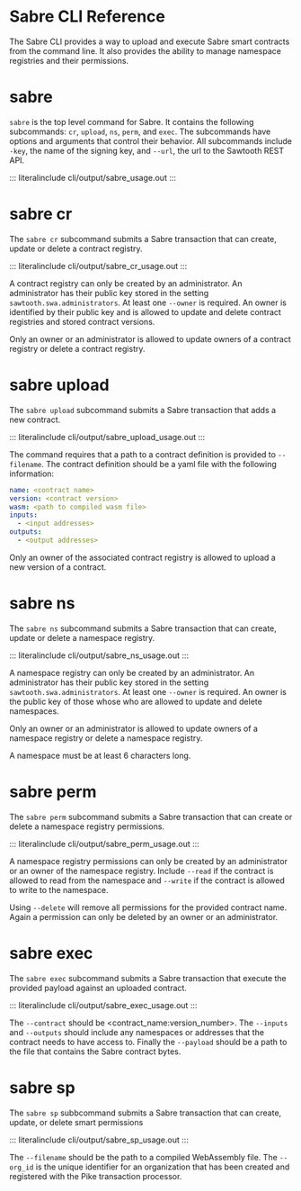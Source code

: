 # Sabre CLI Reference

The Sabre CLI provides a way to upload and execute Sabre smart contracts
from the command line. It also provides the ability to manage namespace
registries and their permissions.

# sabre

<!--
  Licensed under Creative Commons Attribution 4.0 International License
  https://creativecommons.org/licenses/by/4.0/
-->

`sabre` is the top level command for Sabre. It contains the following
subcommands: `cr`, `upload`, `ns`, `perm`, and `exec`. The subcommands
have options and arguments that control their behavior. All subcommands
include `-key`, the name of the signing key, and `--url`, the url to the
Sawtooth REST API.

::: literalinclude
cli/output/sabre_usage.out
:::

# sabre cr

The `sabre cr` subcommand submits a Sabre transaction that can create,
update or delete a contract registry.

::: literalinclude
cli/output/sabre_cr_usage.out
:::

A contract registry can only be created by an administrator. An
administrator has their public key stored in the setting
`sawtooth.swa.administrators`. At least one `--owner` is required. An
owner is identified by their public key and is allowed to update and
delete contract registries and stored contract versions.

Only an owner or an administrator is allowed to update owners of a
contract registry or delete a contract registry.

# sabre upload

The `sabre upload` subcommand submits a Sabre transaction that adds a
new contract.

::: literalinclude
cli/output/sabre_upload_usage.out
:::

The command requires that a path to a contract definition is provided to
`--filename`. The contract definition should be a yaml file with the
following information:

``` yaml
name: <contract name>
version: <contract version>
wasm: <path to compiled wasm file>
inputs:
  - <input addresses>
outputs:
  - <output addresses>
```

Only an owner of the associated contract registry is allowed to upload a
new version of a contract.

# sabre ns

The `sabre ns` subcommand submits a Sabre transaction that can create,
update or delete a namespace registry.

::: literalinclude
cli/output/sabre_ns_usage.out
:::

A namespace registry can only be created by an administrator. An
administrator has their public key stored in the setting
`sawtooth.swa.administrators`. At least one `--owner` is required. An
owner is the public key of those whose who are allowed to update and
delete namespaces.

Only an owner or an administrator is allowed to update owners of a
namespace registry or delete a namespace registry.

A namespace must be at least 6 characters long.

# sabre perm

The `sabre perm` subcommand submits a Sabre transaction that can create
or delete a namespace registry permissions.

::: literalinclude
cli/output/sabre_perm_usage.out
:::

A namespace registry permissions can only be created by an administrator
or an owner of the namespace registry. Include `--read` if the contract
is allowed to read from the namespace and `--write` if the contract is
allowed to write to the namespace.

Using `--delete` will remove all permissions for the provided contract
name. Again a permission can only be deleted by an owner or an
administrator.

# sabre exec

The `sabre exec` subcommand submits a Sabre transaction that execute the
provided payload against an uploaded contract.

::: literalinclude
cli/output/sabre_exec_usage.out
:::

The `--contract` should be \<contract_name:version_number>. The
`--inputs` and `--outputs` should include any namespaces or addresses
that the contract needs to have access to. Finally the `--payload`
should be a path to the file that contains the Sabre contract bytes.

# sabre sp

The `sabre sp` subbcommand submits a Sabre transaction that can create,
update, or delete smart permissions

::: literalinclude
cli/output/sabre_sp_usage.out
:::

The `--filename` should be the path to a compiled WebAssembly file. The
`--org_id` is the unique identifier for an organization that has been
created and registered with the Pike transaction processor.
